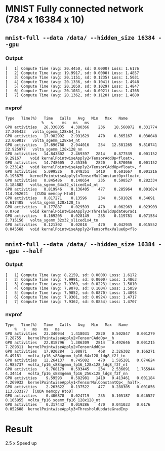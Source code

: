 # MNIST Fully connected network (784 x 16384 x 10)

## `mnist-full --data /data/ --hidden_size 16384 --gpu`

### Output

    [   1] Compute Time (avg: 20.4450, sd: 0.0000) Loss: 1.6176
    [   2] Compute Time (avg: 19.9917, sd: 0.0000) Loss: 1.4857
    [   3] Compute Time (avg: 20.1151, sd: 0.1235) Loss: 1.5031
    [   4] Compute Time (avg: 20.1336, sd: 0.1041) Loss: 1.4948
    [   5] Compute Time (avg: 20.1050, sd: 0.1029) Loss: 1.4847
    [   6] Compute Time (avg: 20.1031, sd: 0.0921) Loss: 1.4765
    [   7] Compute Time (avg: 20.1362, sd: 0.1120) Loss: 1.4680
    
### nvprof

    Type   Time(%)   Time   Calls   Avg   Min   Max   Name
                    %   s    ms   ms   ms   
    GPU activities   26.330835   4.380366    236    18.560872  0.331774    37.205433   volta_sgemm_128x64_tn
    GPU activities   17.982992   2.991629    470    6.365167   0.030048    23.069017   volta_sgemm_128x64_nt
    GPU activities   17.696788   2.944016    234   12.581265   9.810741    22.925977   volta_sgemm_128x128_nn
    GPU activities   14.843802   2.469397   2814    0.877539   0.001152     9.29167    void kernelPointwiseApply2<TensorAddOp<float>,
    GPU activities   14.748605   2.45356    2820    0.870056   0.001152     9.233143   void kernelPointwiseApply2<TensorCAddOp<float>, f
    GPU activities   5.099526    0.848351   1410    0.601667   0.001216     8.195675   kernelPointwiseApply1<TensorMulConstantOp<float>,
    GPU activities   0.845486    0.140654    235    0.598527   0.282334     3.184882   volta_sgemm_64x32_sliced1x4_nt
    GPU activities   0.819946    0.136405    477    0.285964   0.001024   114.962621   [CUDA memcpy HtoD]
    GPU activities   0.817271    0.13596     234    0.581026   0.54691      0.617405   volta_sgemm_128x128_tn
    GPU activities   0.177887    0.029593    470    0.062963   0.023903     0.0768     void kernelPointwiseApply3<ThresholdUpdateGradI
    GPU activities   0.169205    0.028149    235    0.119781   0.071584     2.715156   volta_sgemm_32x32_sliced1x4_tn
    GPU activities   0.121302    0.02018     470    0.042935   0.015552     0.045568   void kernelPointwiseApply2<TensorMaxValueOp<flo
    
 
 ## `mnist-full --data /data/ --hidden_size 16384 --gpu --half`
 

### Output
 
    [   1] Compute Time (avg: 8.2159, sd: 0.0000) Loss: 1.6172
    [   2] Compute Time (avg: 7.9991, sd: 0.0000) Loss: 1.4863
    [   3] Compute Time (avg: 7.9769, sd: 0.0223) Loss: 1.5010
    [   4] Compute Time (avg: 7.9070, sd: 0.1004) Loss: 1.5059
    [   5] Compute Time (avg: 7.9052, sd: 0.0870) Loss: 1.4893
    [   6] Compute Time (avg: 7.9301, sd: 0.0924) Loss: 1.4717
    [   7] Compute Time (avg: 7.9362, sd: 0.0854) Loss: 1.4707
    
### nvprof

    Type   Time(%)   Time   Calls   Avg   Min   Max   Name
        %   s   ms   ms   ms   
    GPU activities   23.340944   1.418031   2820   0.502847   0.001279     7.28755   kernelPointwiseApply2<TensorCAddOp<__h
    GPU activities   22.818796   1.386309   2814   0.492646   0.001215     7.289311  kernelPointwiseApply2<TensorAddOp<
    GPU activities   17.920284   1.08871     468   2.326302   0.166271     6.49181   volta_fp16_s884gemm_fp16_64x128_ldg8_f2f_tn
    GPU activities   12.264137   0.745082    470   1.585281   0.074624     4.985737  volta_fp16_s884gemm_fp16_128x128_ldg8_f2f_nt
    GPU activities    9.768179   0.593445    234   2.536091   1.765944     4.34414   volta_fp16_s884gemm_fp16_256x128_ldg8_f2f_nn
    GPU activities    9.59593    0.582981   1410   0.413461   0.001184     4.269932  kernelPointwiseApply1<TensorMulConstantOp<__half>,
    GPU activities    2.263622   0.137522    477   0.288305   0.001056   113.633177  [CUDA memcpy HtoD]
    GPU activities    0.406878   0.024719    235   0.105187   0.046527     0.105855  volta_fp16_sgemm_fp16_128x128_nt
    GPU activities    0.317442   0.019286    470   0.041033   0.0176       0.052608  kernelPointwiseApply3<ThresholdUpdateGradInp
    
# Result

2.5 x Speed up